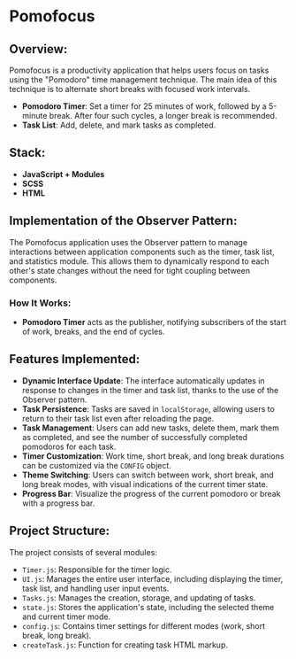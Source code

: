 # Pomofocus

## Overview:

Pomofocus is a productivity application that helps users focus on tasks using the "Pomodoro" time management technique. The main idea of this technique is to alternate short breaks with focused work intervals.
- **Pomodoro Timer**: Set a timer for 25 minutes of work, followed by a 5-minute break. After four such cycles, a longer break is recommended.
- **Task List**: Add, delete, and mark tasks as completed.

## Stack:
- **JavaScript + Modules**
- **SCSS**
- **HTML**

## Implementation of the Observer Pattern:

The Pomofocus application uses the Observer pattern to manage interactions between application components such as the timer, task list, and statistics module. This allows them to dynamically respond to each other's state changes without the need for tight coupling between components.

### How It Works:

- **Pomodoro Timer** acts as the publisher, notifying subscribers of the start of work, breaks, and the end of cycles.

## Features Implemented:

- **Dynamic Interface Update**: The interface automatically updates in response to changes in the timer and task list, thanks to the use of the Observer pattern.
- **Task Persistence**: Tasks are saved in `localStorage`, allowing users to return to their task list even after reloading the page.
- **Task Management**: Users can add new tasks, delete them, mark them as completed, and see the number of successfully completed pomodoros for each task.
- **Timer Customization**: Work time, short break, and long break durations can be customized via the `CONFIG` object.
- **Theme Switching**: Users can switch between work, short break, and long break modes, with visual indications of the current timer state.
- **Progress Bar**: Visualize the progress of the current pomodoro or break with a progress bar.

## Project Structure:

The project consists of several modules:
- `Timer.js`: Responsible for the timer logic.
- `UI.js`: Manages the entire user interface, including displaying the timer, task list, and handling user input events.
- `Tasks.js`: Manages the creation, storage, and updating of tasks.
- `state.js`: Stores the application's state, including the selected theme and current timer mode.
- `config.js`: Contains timer settings for different modes (work, short break, long break).
- `createTask.js`: Function for creating task HTML markup.
